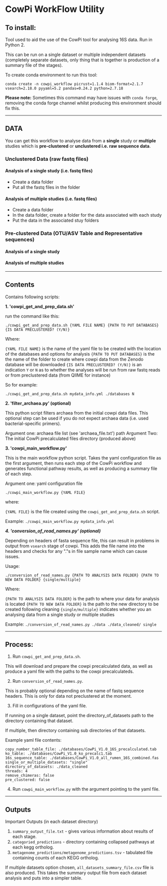 # CowPi WorkFlow Utility

## To install:

Tool used to aid the use of the CowPi tool for analysing 16S data. Run in Python 2.

This can be run on  a single dataset or multiple independent datasets (completely separate datasets, only thing that is together is production of a summary file of the stages).


To create conda environment to run this tool:
```
conda create -n cowpi_workflow picrust=1.1.4 biom-format=2.1.7 vsearch=2.18.0 pyyaml=5.2 pandas=0.24.2 python=2.7.18
```

**Please note:** Sometimes this command may have issues with `conda forge`, removing the conda forge channel whilst producing this environment should fix this.

---

## DATA

You can get this workflow to analyse data from a **single** study or **multiple** studies which is **pre-clustered** or **unclustered i.e. raw sequence data**.

### Unclustered Data (raw fastq files)

#### Analysis of a single study (i.e. fastq files)

  * Create a data folder
  * Put all the fastq files in the folder

#### Analysis of multiple studies (i.e. fastq files)

  * Create a data folder
  * In the data folder, create a folder for the data associated with each study
  * Put the data in the associated stuy folders

### Pre-clustered Data (OTU/ASV Table and Representative sequences)

#### Analysis of a single study

#### Analysis of multiple studies

---

## Contents

Contains following scripts:

**1. 'cowpi_get_and_prep_data.sh'**

run the command like this:

 `./cowpi_get_and_prep_data.sh {YAML FILE NAME} {PATH TO PUT DATABASES} {IS DATA PRECLUSTERED? (Y/N)}`

Where:

`{YAML FILE NAME}` is the name of the yaml file to be created with the location of the databases and options for analysis
`{PATH TO PUT DATABASES}` is the the name of the folder to create where cowpi data from the Zenodo database will be downloaded
`{IS DATA PRECLUSTERED? (Y/N)}` is an indication `Y` or `N` as to whether the analyses will be run from raw fastq reads or from preclustered data (from QIIME for instance)


So for example:

```
./cowpi_get_and_prep_data.sh mydata_info.yml ./databases N
```


**2. 'filter_archaea.py' (optional)**

This python script filters archaea from the initial cowpi data files. This optional step can be used if you do not expect archaea data (i.e. used bacterial-specific primers).

Argument one: archaea file list (see 'archaea_file.txt') path
Argument Two: The initial CowPi precalculated files directory (produced above)

**3. 'cowpi_main_workflow.py'**

This is the main workflow python script. Takes the yaml configuration file as the first argument, then runs each step of the CowPi workflow and generates functional pathway results, as well as producing a summary file of each step. 

Argument one: yaml configuration file

`./cowpi_main_workflow.py {YAML FILE}`

where:

`{YAML FILE}` is the file created using the `cowpi_get_and_prep_data.sh` script.

Example: `./cowpi_main_workflow.py mydata_info.yml`

***4. 'conversion_of_read_names.py' (optional)***

Depending on headers of fasta sequence file, this can result in problems in output from `vsearch` stage of cowpi. This adds the file name into the headers and checks for any "."s in file sample name which can cause issues.

Usage:

`./conversion_of_read_names.py {PATH TO ANALYSIS DATA FOLDER} {PATH TO NEW DATA FOLDER} {single/multiple}`

Where:

`{PATH TO ANALYSIS DATA FOLDER}` is the path to where your data for analysis is located
`{PATH TO NEW DATA FOLDER}` is the path to the new directory to be created following cleaning
`{single/multiple}` indicates whether you an analysing data from a single study or multiple studies

Example: `./conversion_of_read_names.py ./data ./data_cleaned/ single`

---

## Process:

1. Run `cowpi_get_and_prep_data.sh`. 

This will download and prepare the cowpi precalculated data, as well as produce a yaml file with the paths to the cowpi precalculateds. 



2. Run `conversion_of_read_names.py`. 

This is probably optional depending on the name of fastq sequence headers. This is only for data not preclustered at the moment. 
 

3. Fill in configurations of the yaml file. 

If running on a single dataset, point the directory_of_datasets path to the directory containing that dataset. 

If multiple, then directory containing sub directories of that datasets.

Example yaml file contents:

```
copy_number_table_file: ./databases/CowPi_V1.0_16S_precalculated.tab
ko_table: ./databases/CowPi_V1.0_ko_precalc1.tab
16s_sequence_table: ./databases/CowPi_V1.0_all_rumen_16S_combined.fas
single_or_multiple_datasets: "single"
directory_of_datasets: ./data_cleaned
threads: 4
remove_chimeras: false
pre_clustered: false

```


4. Run `cowpi_main_workflow.py` with the argument pointing to the yaml file.

---

## Outputs

Important Outputs (in each dataset directory)
1. `summary_output_file.txt` - gives various information about results of each stage.
2. `categoried_predictions` - directory containing collapsed pathways at each kegg ortholog.
3. `metagenome_predictions/metagenome_predictions.tsv` - tabulated file containing counts of each KEGG ortholog.


If multiple datasets option chosen, `all_datasets_summary_file.csv` file is also produced. 
This takes the summary output file from each dataset analysis and puts into a simpler table.



